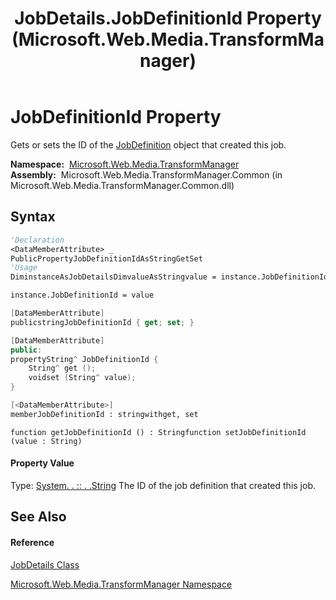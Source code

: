 ﻿---
title: JobDetails.JobDefinitionId Property  (Microsoft.Web.Media.TransformManager)
TOCTitle: JobDefinitionId Property
ms:assetid: P:Microsoft.Web.Media.TransformManager.JobDetails.JobDefinitionId
ms:mtpsurl: https://msdn.microsoft.com/en-us/library/microsoft.web.media.transformmanager.jobdetails.jobdefinitionid(v=VS.90)
ms:contentKeyID: 35521089
ms.date: 06/14/2012
mtps_version: v=VS.90
f1_keywords:
- Microsoft.Web.Media.TransformManager.JobDetails.get_JobDefinitionId
- Microsoft.Web.Media.TransformManager.JobDetails.set_JobDefinitionId
- Microsoft.Web.Media.TransformManager.JobDetails.JobDefinitionId
dev_langs:
- CSharp
- JScript
- VB
- FSharp
- c++
api_location:
- Microsoft.Web.Media.TransformManager.Common.dll
api_name:
- Microsoft.Web.Media.TransformManager.JobDetails.get_JobDefinitionId
- Microsoft.Web.Media.TransformManager.JobDetails.JobDefinitionId
- Microsoft.Web.Media.TransformManager.JobDetails.set_JobDefinitionId
api_type:
- Managed
topic_type:
- apiref
- kbSyntax
product_family_name: VS
ROBOTS: INDEX,FOLLOW
---

# JobDefinitionId Property

Gets or sets the ID of the [JobDefinition](jobdefinition-class-microsoft-web-media-transformmanager.md) object that created this job.

**Namespace:**  [Microsoft.Web.Media.TransformManager](microsoft-web-media-transformmanager-namespace.md)  
**Assembly:**  Microsoft.Web.Media.TransformManager.Common (in Microsoft.Web.Media.TransformManager.Common.dll)

## Syntax

``` vb
'Declaration
<DataMemberAttribute> _
PublicPropertyJobDefinitionIdAsStringGetSet
'Usage
DiminstanceAsJobDetailsDimvalueAsStringvalue = instance.JobDefinitionId

instance.JobDefinitionId = value
```

``` csharp
[DataMemberAttribute]
publicstringJobDefinitionId { get; set; }
```

``` c++
[DataMemberAttribute]
public:
propertyString^ JobDefinitionId {
    String^ get ();
    voidset (String^ value);
}
```

``` fsharp
[<DataMemberAttribute>]
memberJobDefinitionId : stringwithget, set
```

``` jscript
function getJobDefinitionId () : Stringfunction setJobDefinitionId (value : String)
```

#### Property Value

Type: [System. . :: . .String](https://msdn.microsoft.com/en-us/library/s1wwdcbf\(v=vs.90\))  
The ID of the job definition that created this job.  

## See Also

#### Reference

[JobDetails Class](jobdetails-class-microsoft-web-media-transformmanager.md)

[Microsoft.Web.Media.TransformManager Namespace](microsoft-web-media-transformmanager-namespace.md)


